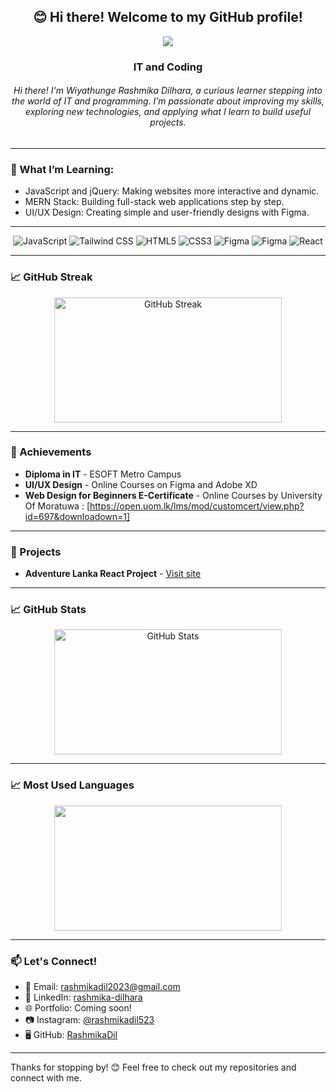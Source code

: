 <h2 align="center"> 😊 Hi there! Welcome to my GitHub profile!</h2>
<p align="center">
  <img src="https://readme-typing-svg.herokuapp.com?color=36BCF7&lines=I+am+a+tech+enthusiast;Passionate+about+coding;Lifelong+learner" />
</p>
<h3 align="center">IT and Coding</h3>
<h6 align="center">Hi there! I'm Wiyathunge Rashmika Dilhara, a curious learner stepping into the world of IT and programming. I’m passionate about improving my skills, exploring new technologies, and applying what I learn to build useful projects.</h6>

---

###  🌱 What I’m Learning:
- JavaScript and jQuery: Making websites more interactive and dynamic.
- MERN Stack: Building full-stack web applications step by step.
- UI/UX Design: Creating simple and user-friendly designs with Figma.

---
 
<div align="center">
  <img src="https://img.shields.io/badge/JavaScript-323330?style=for-the-badge&logo=javascript&logoColor=F7DF1E" alt="JavaScript"/>
  <img src="https://img.shields.io/badge/TailwindCSS-06B6D4?style=for-the-badge&logo=tailwindcss&logoColor=white" alt="Tailwind CSS"/>
  <img src="https://img.shields.io/badge/HTML5-E34F26?style=for-the-badge&logo=html5&logoColor=white" alt="HTML5"/>
  <img src="https://img.shields.io/badge/CSS3-1572B6?style=for-the-badge&logo=css3&logoColor=white" alt="CSS3"/>
  <img src="https://img.shields.io/badge/Figma-F24E1E?style=for-the-badge&logo=figma&logoColor=white" alt="Figma"/>
  <img src="https://img.shields.io/badge/-jQuery-0769AD?logo=jquery&logoColor=white&style=for-the-badge" alt="Figma"/>
   <img src="https://img.shields.io/badge/React-20232A?style=for-the-badge&logo=react&logoColor=61DAFB" alt="React"/>
</div>

---

### 📈 GitHub Streak  
<div align="center">
  <img src="https://github-readme-streak-stats.herokuapp.com/?user=RashmikaDil&theme=radical" alt="GitHub Streak" width="85%" height="200px"/>

</div>

---

### 🏅 Achievements  
- **Diploma in IT** - ESOFT Metro Campus  
- **UI/UX Design** - Online Courses on Figma and Adobe XD
- **Web Design for Beginners E-Certificate** - Online Courses by University Of Moratuwa : [https://open.uom.lk/lms/mod/customcert/view.php?id=697&downloadown=1]

---
### 🏅 Projects
- **Adventure Lanka React Project** - [Visit site](https://adventurelanaka.netlify.app/)

---

### 📈 GitHub Stats  
<div align="center">
 
 <img src="https://github-readme-stats.vercel.app/api?username=RashmikaDil&show_icons=true&theme=radical" alt="GitHub Stats" width="85%" height="200px"/>


</div>

---

### 📈 Most Used Languages  
<div align="center">

  <img src="https://github-readme-stats.vercel.app/api/top-langs/?username=RashmikaDil&layout=compact&theme=radical" alt="" width="85%" height="200px"/>

</div>

---

### 📫 Let's Connect!  
- 📧 Email: [rashmikadil2023@gmail.com](mailto:rashmikadil2023@gmail.com)  
- 💼 LinkedIn: [rashmika-dilhara](https://www.linkedin.com/in/rashmika-dilhara-47a7102aa/)  
- 🌐 Portfolio: Coming soon!  
- 📷 Instagram: [@rashmikadil523](https://www.instagram.com/rashmikadil523/)  
- 🖥 GitHub: [RashmikaDil](https://github.com/RashmikaDil)  

---

Thanks for stopping by! 😊 Feel free to check out my repositories and connect with me.  
